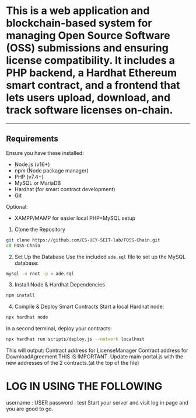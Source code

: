 # This is a web application and blockchain-based system for managing Open Source Software (OSS) submissions and ensuring license compatibility. It includes a PHP backend, a Hardhat Ethereum smart contract, and a frontend that lets users upload, download, and track software licenses on-chain.

---

## Requirements

Ensure you have these installed:

- Node.js (v16+)
- npm (Node package manager)
- PHP (v7.4+)
- MySQL or MariaDB
- Hardhat (for smart contract development)
- Git

Optional:
- XAMPP/MAMP for easier local PHP+MySQL setup

1. Clone the Repository
```bash
git clone https://github.com/CS-UCY-SEIT-lab/FOSS-Chain.git
cd FOSS-Chain
```

2. Set Up the Database
Use the included `ade.sql` file to set up the MySQL database:
```bash
mysql -u root -p < ade.sql
```

3. Install Node & Hardhat Dependencies
```bash
npm install
```

4. Compile & Deploy Smart Contracts
Start a local Hardhat node:
```bash
npx hardhat node
```
In a second terminal, deploy your contracts:
```bash
npx hardhat run scripts/deploy.js --network localhost
```
This will output:
Contract address for LicenseManager
Contract address for DownloadAgreement
THIS IS IMPORTANT. Update main-portal.js with the new addresses of the 2 contracts.(at the top of the file)

# LOG IN USING THE FOLLOWING
username : USER
password : test
Start your server and visit log in page and you are good to go.
